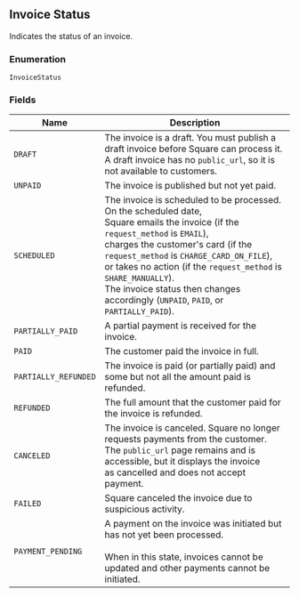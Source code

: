 ## Invoice Status

Indicates the status of an invoice.

### Enumeration

`InvoiceStatus`

### Fields

| Name | Description |
|  --- | --- |
| `DRAFT` | The invoice is a draft. You must publish a draft invoice before Square can process it.<br>A draft invoice has no `public_url`, so it is not available to customers. |
| `UNPAID` | The invoice is published but not yet paid. |
| `SCHEDULED` | The invoice is scheduled to be processed. On the scheduled date,<br>Square emails the invoice (if the `request_method` is `EMAIL`),<br>charges the customer's card (if the `request_method` is `CHARGE_CARD_ON_FILE`),<br>or takes no action (if the `request_method` is `SHARE_MANUALLY`).<br>The invoice status then changes accordingly (`UNPAID`, `PAID`, or `PARTIALLY_PAID`). |
| `PARTIALLY_PAID` | A partial payment is received for the invoice. |
| `PAID` | The customer paid the invoice in full. |
| `PARTIALLY_REFUNDED` | The invoice is paid (or partially paid) and some but not all the amount paid is<br>refunded. |
| `REFUNDED` | The full amount that the customer paid for the invoice is refunded. |
| `CANCELED` | The invoice is canceled. Square no longer requests payments from the customer.<br>The `public_url` page remains and is accessible, but it displays the invoice<br>as cancelled and does not accept payment. |
| `FAILED` | Square canceled the invoice due to suspicious activity. |
| `PAYMENT_PENDING` | A payment on the invoice was initiated but has not yet been processed. <br><br>When in this state, invoices cannot be updated and other payments cannot be initiated. |

